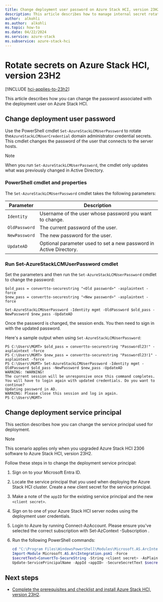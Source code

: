 ```yaml
---
title: Change deployment user password on Azure Stack HCI, version 23H2
description: This article describes how to manage internal secret rotation on Azure Stack HCI, version 23H2.
author:  alkohli
ms.author:  alkohli
ms.topic: how-to
ms.date: 04/22/2024
ms.service: azure-stack
ms.subservice: azure-stack-hci
---
```


# Rotate secrets on Azure Stack HCI, version 23H2

[!INCLUDE [hci-applies-to-23h2](../../includes/hci-applies-to-23h2.md)]

This article describes how you can change the password associated with the deployment user on Azure Stack HCI.

## Change deployment user password

Use the PowerShell cmdlet `Set-AzureStackLCMUserPassword` to rotate the`AzureStackLCMUserCredential` domain administrator credential secrets. This cmdlet changes the password of the user that connects to the server hosts.

> [!NOTE]
> When you run `Set-AzureStackLCMUserPassword`, the cmdlet only updates what was previously changed in Active Directory.


### PowerShell cmdlet and properties

The `Set-AzureStackLCMUserPassword` cmdlet takes the following parameters:


|Parameter|Description  |
|---------|---------|
|`Identity`    | Username of the user whose password you want to change.         |
|`OldPassword` | The current password of the user.        |
|`NewPassword` | The new password for the user.        |
|`UpdateAD`    | Optional parameter used to set a new password in Active Directory.        |


### Run Set-AzureStackLCMUserPassword cmdlet

Set the parameters and then run the `Set-AzureStackLCMUserPassword` cmdlet to change the password:

```azurepowershell
$old_pass = convertto-securestring "<Old password>" -asplaintext -force
$new_pass = convertto-securestring "<New password>" -asplaintext -force

Set-AzureStackLCMUserPassword -Identity mgmt -OldPassword $old_pass -NewPassword $new_pass -UpdateAD 
```

Once the password is changed, the session ends. You then need to sign in with the updated password.

Here's a sample output when using `Set-AzureStackLCMUserPassword`:

```output
PS C:\Users\MGMT> $old_pass = convertto-securestring "Passwordl23!" -asplaintext -force 
PS C:\Users\MGMT> $new_pass = convertto-securestring "Passwordl23!1" -asplaintext -force
PS C:\Users\MGMT> Set-AzureStackLCMUserPassword -Identity mgmt -OldPassword $old_pass -NewPassword $new_pass -UpdateAD 
WARNING: !WARNING!
The current session will be unresponsive once this command completes. You will have to login again with updated credentials. Do you want to continue?
Updating password in AD.
WARNING: Please close this session and log in again.
PS C:\Users\MGMT> 
```

## Change deployment service principal

This section describes how you can change the service principal used for deployment. 

> [!NOTE]
> This scenario applies only when you upgraded Azure Stack HCI 2306 software to Azure Stack HCI, version 23H2.

Follow these steps in to change the deployment service principal:

1. Sign on to your Microsoft Entra ID.
1. Locate the service principal that you used when deploying the Azure Stack HCI cluster. Create a new client secret for the service principal.
1. Make a note of the `appID` for the existing service principal and the new `<client secret>`.
1. Sign on to one of your Azure Stack HCI server nodes using the deployment user credentials.
1. Login to Azure by running Connect-AzAccount. Please ensure you've selected the correct subscription with Set-AzContext -Subscription <subscription id>.  
1. Run the following PowerShell commands:

    ```powershell
    cd "C:\Program Files\WindowsPowerShell\Modules\Microsoft.AS.ArcIntegration"
    Import-Module Microsoft.AS.ArcIntegration.psm1 -Force
    $secretText=ConvertTo-SecureString -String <client secret> -AsPlainText -Force
    Update-ServicePrincipalName -AppId <appID> -SecureSecretText $secretText
    ```

## Next steps

- [Complete the prerequisites and checklist and install Azure Stack HCI, version 23H2](../deploy/deployment-prerequisites.md).
